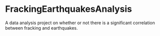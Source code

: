 # FrackingEarthquakesAnalysis
A data analysis project on whether or not there is a significant correlation between fracking and earthquakes. 
